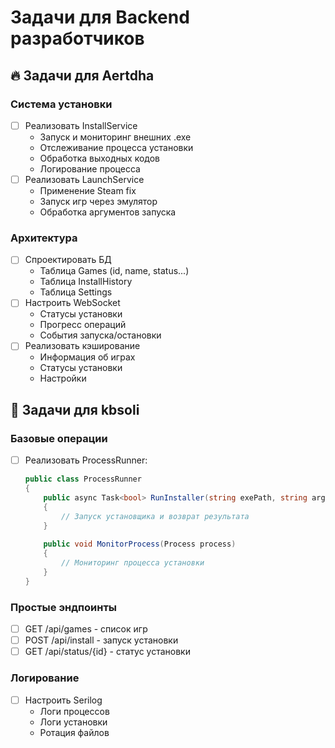 # Задачи для Backend разработчиков

## 🔥 Задачи для Aertdha

### Система установки
- [ ] Реализовать InstallService
  - Запуск и мониторинг внешних .exe
  - Отслеживание процесса установки
  - Обработка выходных кодов
  - Логирование процесса
- [ ] Реализовать LaunchService
  - Применение Steam fix
  - Запуск игр через эмулятор
  - Обработка аргументов запуска

### Архитектура
- [ ] Спроектировать БД
  - Таблица Games (id, name, status...)
  - Таблица InstallHistory
  - Таблица Settings
- [ ] Настроить WebSocket
  - Статусы установки
  - Прогресс операций
  - События запуска/остановки
- [ ] Реализовать кэширование
  - Информация об играх
  - Статусы установки
  - Настройки

## 👶 Задачи для kbsoli

### Базовые операции
- [ ] Реализовать ProcessRunner:
  ```csharp
  public class ProcessRunner
  {
      public async Task<bool> RunInstaller(string exePath, string args)
      {
          // Запуск установщика и возврат результата
      }
      
      public void MonitorProcess(Process process)
      {
          // Мониторинг процесса установки
      }
  }
  ```

### Простые эндпоинты
- [ ] GET /api/games - список игр
- [ ] POST /api/install - запуск установки
- [ ] GET /api/status/{id} - статус установки

### Логирование
- [ ] Настроить Serilog
  - Логи процессов
  - Логи установки
  - Ротация файлов 